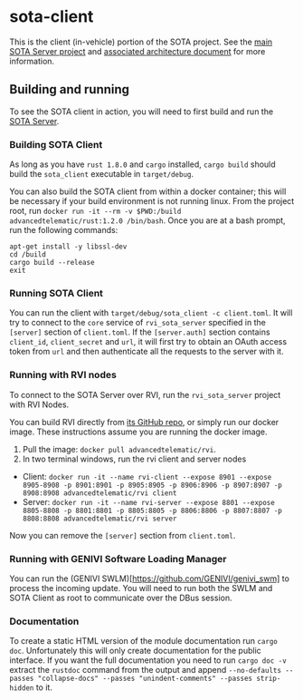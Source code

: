 # sota-client

This is the client (in-vehicle) portion of the SOTA project. See the [main SOTA Server project](https://github.com/advancedtelematic/rvi_sota_server) and [associated architecture document](http://advancedtelematic.github.io/rvi_sota_server/dev/architecture.html) for more information.

## Building and running

To see the SOTA client in action, you will need to first build and run the [SOTA Server](https://github.com/advancedtelematic/rvi_sota_server).

### Building SOTA Client

As long as you have `rust 1.8.0` and `cargo` installed, `cargo build` should build the `sota_client` executable in `target/debug`.

You can also build the SOTA client from within a docker container; this will be necessary if your build environment is not running linux. From the project root, run `docker run -it --rm -v $PWD:/build advancedtelematic/rust:1.2.0 /bin/bash`. Once you are at a bash prompt, run the following commands:

```
apt-get install -y libssl-dev
cd /build
cargo build --release
exit
```

### Running SOTA Client

You can run the client with `target/debug/sota_client -c client.toml`. It will try to connect to the `core` service of `rvi_sota_server` specified in the `[server]` section of `client.toml`. If the `[server.auth]` section contains `client_id`, `client_secret` and `url`, it will first try to obtain an OAuth access token from `url` and then authenticate all the requests to the server with it.

### Running with RVI nodes

To connect to the SOTA Server over RVI, run the `rvi_sota_server` project with RVI Nodes.

You can build RVI directly from [its GitHub repo](https://github.com/GENIVI/rvi_core), or simply run our docker image. These instructions assume you are running the docker image.

1. Pull the image: `docker pull advancedtelematic/rvi`.
2. In two terminal windows, run the rvi client and server nodes
  * Client: `docker run -it --name rvi-client --expose 8901 --expose 8905-8908 -p 8901:8901 -p 8905:8905 -p 8906:8906 -p 8907:8907 -p 8908:8908 advancedtelematic/rvi client`
  * Server: `docker run -it --name rvi-server --expose 8801 --expose 8805-8808 -p 8801:8801 -p 8805:8805 -p 8806:8806 -p 8807:8807 -p 8808:8808 advancedtelematic/rvi server`

Now you can remove the `[server]` section from `client.toml`.

### Running with GENIVI Software Loading Manager

You can run the (GENIVI SWLM)[https://github.com/GENIVI/genivi_swm] to process the incoming update. You will need to run both the SWLM and SOTA Client as root to communicate over the DBus session.

### Documentation

To create a static HTML version of the module documentation run `cargo doc`.
Unfortunately this will only create documentation for the public interface. If
you want the full documentation you need to run `cargo doc -v` extract the
`rustdoc` command from the output and append `--no-defaults --passes
"collapse-docs" --passes "unindent-comments" --passes strip-hidden` to it.
